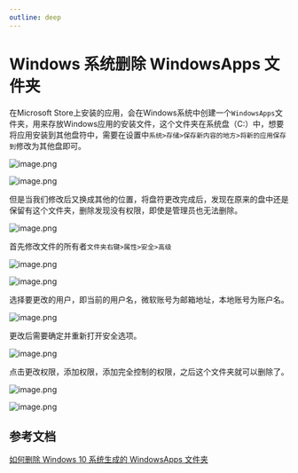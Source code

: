 ```yaml
---
outline: deep
---
```


# Windows 系统删除 WindowsApps 文件夹

在Microsoft Store上安装的应用，会在Windows系统中创建一个`WindowsApps`文件夹，用来存放Windows应用的安装文件，这个文件夹在系统盘（C:）中，想要将应用安装到其他盘符中，需要在设置中`系统>存储>保存新内容的地方>将新的应用保存到`修改为其他盘即可。

![image.png](images/del-windows-apps-dir/del-windows-apps-dir-1.png)

![image.png](images/del-windows-apps-dir/del-windows-apps-dir-2.png)

但是当我们修改后又换成其他的位置，将盘符更改完成后，发现在原来的盘中还是保留有这个文件夹，删除发现没有权限，即使是管理员也无法删除。

![image.png](images/del-windows-apps-dir/del-windows-apps-dir-3.png)

首先修改文件的所有者`文件夹右键>属性>安全>高级`

![image.png](images/del-windows-apps-dir/del-windows-apps-dir-4.png)

![image.png](images/del-windows-apps-dir/del-windows-apps-dir-5.png)

选择要更改的用户，即当前的用户名，微软账号为邮箱地址，本地账号为账户名。

![image.png](images/del-windows-apps-dir/del-windows-apps-dir-6.png)

更改后需要确定并重新打开安全选项。

![image.png](images/del-windows-apps-dir/del-windows-apps-dir-7.png)

点击更改权限，添加权限，添加完全控制的权限，之后这个文件夹就可以删除了。

![image.png](images/del-windows-apps-dir/del-windows-apps-dir-9.png)

![image.png](images/del-windows-apps-dir/del-windows-apps-dir-10.png)

## 参考文档

[如何删除 Windows 10 系统生成的 WindowsApps 文件夹](https://blog.csdn.net/WPwalter/article/details/79394709)
